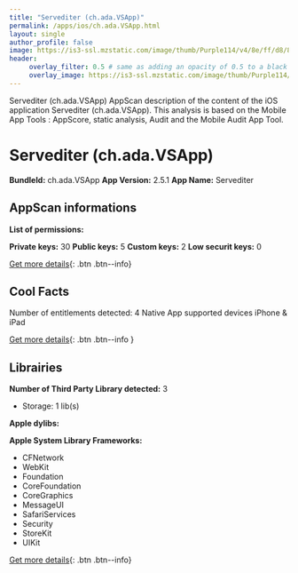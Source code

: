 ```yaml
---
title: "Servediter (ch.ada.VSApp)"
permalink: /apps/ios/ch.ada.VSApp.html
layout: single
author_profile: false
image: https://is3-ssl.mzstatic.com/image/thumb/Purple114/v4/8e/ff/d8/8effd829-2e24-420a-c046-8a545cf85c1e/AppIcon-1x_U007emarketing-0-7-0-85-220.png/512x512bb.jpg
header: 
     overlay_filter: 0.5 # same as adding an opacity of 0.5 to a black background
     overlay_image: https://is3-ssl.mzstatic.com/image/thumb/Purple114/v4/8e/ff/d8/8effd829-2e24-420a-c046-8a545cf85c1e/AppIcon-1x_U007emarketing-0-7-0-85-220.png/512x512bb.jpg
---
```

Servediter (ch.ada.VSApp) AppScan description of the content of the iOS application Servediter (ch.ada.VSApp). This analysis is based on the Mobile App Tools : AppScore, static analysis, Audit and the Mobile Audit App Tool.

# Servediter (ch.ada.VSApp)

**BundleId:** ch.ada.VSApp
**App Version:** 2.5.1
**App Name:** Servediter


## AppScan informations 

**List of permissions:** 
  
  
**Private keys:** 30
**Public keys:** 5
**Custom keys:** 2
**Low securit keys:** 0
  
[Get more details](/pricing.html){: .btn .btn--info}

## Cool Facts

Number of entitlements detected: 4
Native App
supported devices iPhone & iPad
  
[Get more details](/pricing.html){: .btn .btn--info }

## Librairies 
**Number of Third Party Library detected:** 3
- Storage: 1 lib(s)


**Apple dylibs:**


**Apple System Library Frameworks:**
- CFNetwork
- WebKit
- Foundation
- CoreFoundation
- CoreGraphics
- MessageUI
- SafariServices
- Security
- StoreKit
- UIKit


  
[Get more details](/pricing.html){: .btn .btn--info}

